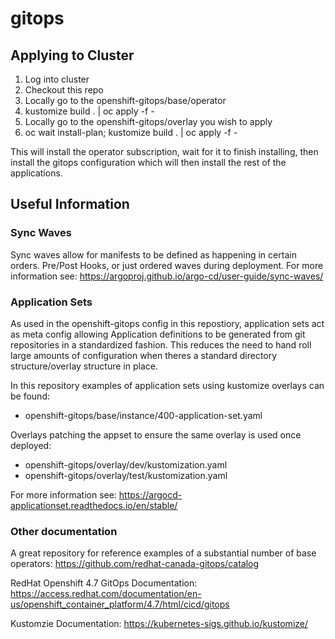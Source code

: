 # gitops

## Applying to Cluster

1) Log into cluster
2) Checkout this repo
3) Locally go to the openshift-gitops/base/operator
4) kustomize build . | oc apply -f -
5) Locally go to the openshift-gitops/overlay you wish to apply
6) oc wait install-plan; kustomize build . | oc apply -f -

This will install the operator subscription, wait for it to finish installing, then install the gitops configuration which will then install the rest of the applications.


## Useful Information

### Sync Waves
Sync waves allow for manifests to be defined as happening in certain orders. Pre/Post Hooks, or just ordered waves during deployment.
For more information see: https://argoproj.github.io/argo-cd/user-guide/sync-waves/

### Application Sets
As used in the openshift-gitops config in this repostiory, application sets act as meta config allowing Application definitions to be generated from git repositories in a standardized fashion.
This reduces the need to hand roll large amounts of configuration when theres a standard directory structure/overlay structure in place.

In this repository examples of application sets using kustomize overlays can be found:
- openshift-gitops/base/instance/400-application-set.yaml

Overlays patching the appset to ensure the same overlay is used once deployed:
- openshift-gitops/overlay/dev/kustomization.yaml
- openshift-gitops/overlay/test/kustomization.yaml

For more information see: https://argocd-applicationset.readthedocs.io/en/stable/

### Other documentation

A great repository for reference examples of a substantial number of base operators:
https://github.com/redhat-canada-gitops/catalog

RedHat Openshift 4.7 GitOps Documentation:
https://access.redhat.com/documentation/en-us/openshift_container_platform/4.7/html/cicd/gitops

Kustomzie Documentation:
https://kubernetes-sigs.github.io/kustomize/




